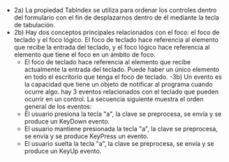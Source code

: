 - 2a) La propiedad TabIndex se utiliza para ordenar los controles dentro del formulario con el fin de desplazarnos dentro de él mediante la tecla de tabulación.
- 2b) Hay dos conceptos principales relacionados con el foco: el foco de teclado y el foco lógico. El foco de teclado hace referencia al elemento que recibe la entrada del teclado, y el foco lógico hace referencia al elemento que tiene el foco en un ámbito de foco.
    - El foco de teclado hace referencia al elemento que recibe actualmente la entrada del teclado. Puede haber un único elemento en todo el escritorio que tenga el foco de teclado.
-3b) Un evento es la capacidad que tiene un objeto de notificar al programa cuando ocurre algo. hay 3 eventos relacionados con el teclado que pueden ocurrir en un control. La secuencia siguiente muestra el orden general de los eventos:
    - El usuario presiona la tecla "a", la clave se preprocesa, se envía y se produce un KeyDown evento.
    - El usuario mantiene presionada la tecla "a", la clave se preprocesa, se envía y se produce KeyPress un evento.
    - El usuario suelta la tecla "a", la clave se preprocesa, se envía y se produce un KeyUp evento.
